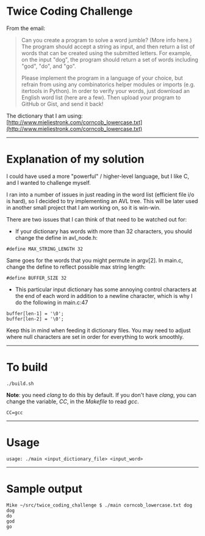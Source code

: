 # Twice Coding Challenge

From the email:

> Can you create a program to solve a word jumble? (More info here.) The program should accept a string as input, and then return a list of words that can be created using the submitted letters. For example, on the input "dog", the program should return a set of words including "god", "do", and "go".
> 
> Please implement the program in a language of your choice, but refrain from using any combinatorics helper modules or imports (e.g. itertools in Python). In order to verify your words, just download an English word list (here are a few). Then upload your program to GitHub or Gist, and send it back!

The dictionary that I am using: [http://www.mieliestronk.com/corncob_lowercase.txt](http://www.mieliestronk.com/corncob_lowercase.txt)

<hr/>

# Explanation of my solution

I could have used a more "powerful" / higher-level language, but I like C, and I wanted to challenge myself.

I ran into a number of issues in just reading in the word list (efficient file i/o is hard), so I decided to try implementing an AVL tree. This will be later used in another small project that I am working on, so it is win-win.

There are two issues that I can think of that need to be watched out for:

- If your dictionary has words with more than 32 characters, you should change the define in avl_node.h:

```
#define MAX_STRING_LENGTH 32
```

Same goes for the words that you might permute in argv[2]. In main.c, change the define to reflect possible max string length:

```
#define BUFFER_SIZE 32
```

- This particular input dictionary has some annoying control characters at the end of each word in addition to a newline character, which is why I do the following in main.c:47

```
buffer[len-1] = '\0';
buffer[len-2] = '\0';
```

Keep this in mind when feeding it dictionary files. You may need to adjust where null characters are set in order for everything to work smoothly.

<hr/>

# To build

```
./build.sh
```

**Note**: you need *clang* to do this by default. If you don't have *clang*, you can change the variable, *CC*, in the *Makefile* to read *gcc*.

```
CC=gcc
```

<hr/>

# Usage

```
usage: ./main <input_dictionary_file> <input_word>
```

<hr/>

# Sample output

```
Mike ~/src/twice_coding_challenge $ ./main corncob_lowercase.txt dog
dog
do
god
go
```


